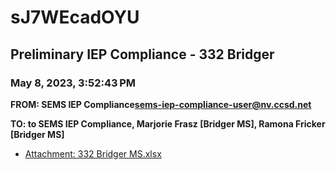 # sJ7WEcadOYU
## Preliminary IEP Compliance - 332 Bridger
### May 8, 2023, 3:52:43 PM
**FROM: SEMS IEP Compliance<sems-iep-compliance-user@nv.ccsd.net>**

**TO: to SEMS IEP Compliance, Marjorie Frasz [Bridger MS], Ramona Fricker [Bridger MS]**






* [Attachment: 332 Bridger MS.xlsx](sJ7WEcadOYU-attachment-1.xlsx)
